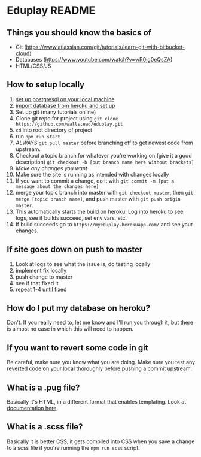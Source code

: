 # Eduplay README

## Things you should know the basics of
- Git (https://www.atlassian.com/git/tutorials/learn-git-with-bitbucket-cloud)
- Databases (https://www.youtube.com/watch?v=wR0jg0eQsZA)
- HTML/CSS/JS

## How to setup locally
1. [set up postgresql on your local machine](https://devcenter.heroku.com/articles/heroku-postgresql#local-setup)
2. [import database from heroku and set up](https://devcenter.heroku.com/articles/heroku-postgresql#local-setup)
3. Set up git (many tutorials online)
3. Clone git repo for project using `git clone https://github.com/wallstead/eduplay.git`
4. `cd` into root directory of project
5. run `npm run start`
6. *ALWAYS* `git pull master` before branching off to get newest code from upstream. 
7. Checkout a topic branch for whatever you're working on (give it a good description) `git checkout -b [put branch name here without brackets]`
8. *Make any changes you want*
9. Make sure the site is running as intended with changes locally
10. If you want to commit a change, do it with `git commit -m [put a message about the changes here]`
11. merge your topic branch into master with `git checkout master`, then `git merge [topic branch name]`, and push master with `git push origin master`.
11. This automatically starts the build on heroku. Log into heroku to see logs, see if builds succeed, set env vars, etc.
12. If build succeeds go to `https://myeduplay.herokuapp.com/` and see your changes. 

## If site goes down on push to master
1. Look at logs to see what the issue is, do testing locally
2. implement fix locally
3. push change to master
4. see if that fixed it
5. repeat 1-4 until fixed

## How do I put my database on heroku?
Don't. If you really need to, let me know and I'll run you through it, but there is almost no case in which this will need to happen.

## If you want to revert some code in git
Be careful, make sure you know what you are doing. Make sure you test any reverted code on your local thoroughly before pushing a commit upstream.

## What is a .pug file?
Basically it's HTML, in a different format that enables templating. Look at [documentation here](https://pugjs.org/api/getting-started.html).

## What is a .scss file?
Basically it is better CSS, it gets compiled into CSS when you save a change to a scss file if you're running the `npm run scss` script. 
